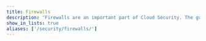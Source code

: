 ```yaml
---
title: Firewalls
description: 'Firewalls are an important part of Cloud Security. The guides in this section explain what firewalls are and how to use the Linode Cloud Firewall.'
show_in_lists: true
aliases: ['/security/firewalls/']
---
```

